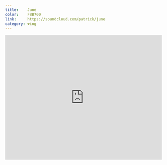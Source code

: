 ```yaml
---
title:    June
color:    F8B700
link:     https://soundcloud.com/patrick/june
category: ❤ing
---
```


<div class="embed rich soundcloud">
    <iframe width="100%" height="400" scrolling="no" frameborder="no" src="https://w.soundcloud.com/player/?visual=true&amp;url=http%3A%2F%2Fapi.soundcloud.com%2Ftracks%2F111141447&amp;show_artwork=true&amp;visual=false&amp;hide_related=true&amp;color=F8B700&amp;show_user=true&amp;show_comments=false&amp;show_reposts=false&amp;auto_play=false"></iframe>
</div>
